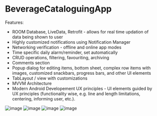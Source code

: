 # BeverageCataloguingApp

Features:

- ROOM Database, LiveData, Retrofit - allows for real time updation of data being shown to user
- Highly customized notifications using Notification Manager
- Networking verification - offline and online app modes
- Time specific daily alarm/reminder, set automatically
- CRUD operations, filtering, favouriting, archiving
- Comments section
- Popup dialog for editing items, bottom sheet, complex row items with images, customized snackbars, progress bars, and other UI elements
- TabLayout / view with customizations
- MVVM Architecture
- Modern Android Developement UX principles - UI elements guided by UX principles (functionality wise, e.g. line and length limitations, centering, informing user, etc.).

![image](https://user-images.githubusercontent.com/46603998/164391151-0f896eeb-e535-4990-ae85-66b47437759d.png)
![image](https://user-images.githubusercontent.com/46603998/164391179-868cf402-aa25-4b2e-abf9-39f967952b99.png)
![image](https://user-images.githubusercontent.com/46603998/164390678-983262b0-665b-4592-a82a-a38b5e8c31b3.png)
![image](https://user-images.githubusercontent.com/46603998/164392168-dd27dee5-4a05-49ef-a1d6-37ec5bf37b7f.png)
